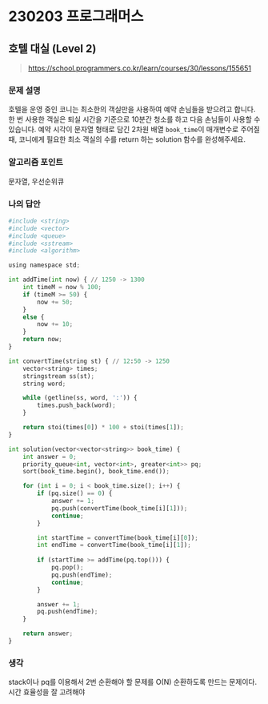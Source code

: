 # 230203 프로그래머스

## 호텔 대실 (Level 2)

> https://school.programmers.co.kr/learn/courses/30/lessons/155651

### 문제 설명

호텔을 운영 중인 코니는 최소한의 객실만을 사용하여 예약 손님들을 받으려고 합니다. 한 번 사용한 객실은 퇴실 시간을 기준으로 10분간 청소를 하고 다음 손님들이 사용할 수 있습니다.
예약 시각이 문자열 형태로 담긴 2차원 배열 `book_time`이 매개변수로 주어질 때, 코니에게 필요한 최소 객실의 수를 return 하는 solution 함수를 완성해주세요.

### 알고리즘 포인트

문자열, 우선순위큐

### 나의 답안

```python
#include <string>
#include <vector>
#include <queue>
#include <sstream>
#include <algorithm>

using namespace std;

int addTime(int now) { // 1250 -> 1300
	int timeM = now % 100;
	if (timeM >= 50) {
		now += 50;
	}
	else {
		now += 10;
	}
	return now;
}

int convertTime(string st) { // 12:50 -> 1250
	vector<string> times;
	stringstream ss(st);
	string word;

	while (getline(ss, word, ':')) {
		times.push_back(word);
	}

	return stoi(times[0]) * 100 + stoi(times[1]);
}

int solution(vector<vector<string>> book_time) {
	int answer = 0;
	priority_queue<int, vector<int>, greater<int>> pq;
	sort(book_time.begin(), book_time.end());

	for (int i = 0; i < book_time.size(); i++) {
		if (pq.size() == 0) {
			answer += 1;
			pq.push(convertTime(book_time[i][1]));
			continue;
		}

		int startTime = convertTime(book_time[i][0]);
		int endTime = convertTime(book_time[i][1]);
		
		if (startTime >= addTime(pq.top())) {
			pq.pop();
			pq.push(endTime);
			continue;
		}

		answer += 1;
		pq.push(endTime);
	}

	return answer;
}
```

### 생각

stack이나 pq를 이용해서 2번 순환해야 할 문제를 O(N) 순환하도록 만드는 문제이다. 시간 효율성을 잘 고려해야
